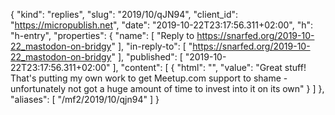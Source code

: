 {
  "kind": "replies",
  "slug": "2019/10/qJN94",
  "client_id": "https://micropublish.net",
  "date": "2019-10-22T23:17:56.311+02:00",
  "h": "h-entry",
  "properties": {
    "name": [
      "Reply to https://snarfed.org/2019-10-22_mastodon-on-bridgy"
    ],
    "in-reply-to": [
      "https://snarfed.org/2019-10-22_mastodon-on-bridgy"
    ],
    "published": [
      "2019-10-22T23:17:56.311+02:00"
    ],
    "content": [
      {
        "html": "",
        "value": "Great stuff! That's putting my own work to get Meetup.com support to shame - unfortunately not got a huge amount of time to invest into it on its own"
      }
    ]
  },
  "aliases": [
    "/mf2/2019/10/qjn94"
  ]
}
